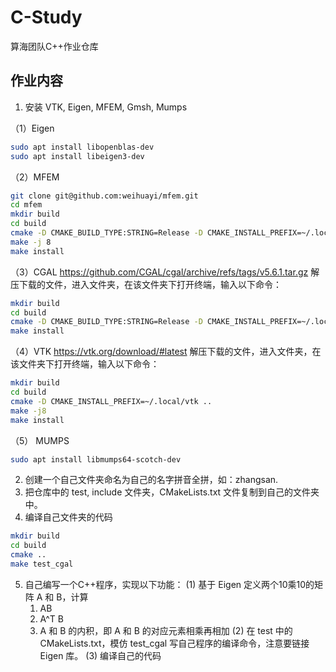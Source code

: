 # C-Study
算海团队C++作业仓库

## 作业内容
1. 安装 VTK, Eigen, MFEM, Gmsh, Mumps

（1）Eigen
```bash
sudo apt install libopenblas-dev
sudo apt install libeigen3-dev
```
（2）MFEM
```bash
git clone git@github.com:weihuayi/mfem.git
cd mfem
mkdir build 
cd build
cmake -D CMAKE_BUILD_TYPE:STRING=Release -D CMAKE_INSTALL_PREFIX=~/.local/mfem -DMFEM_USE_GSLIB=ON -DGSLIB_DIR=~/.local/gslib ..
make -j 8
make install
```
（3）CGAL https://github.com/CGAL/cgal/archive/refs/tags/v5.6.1.tar.gz
解压下载的文件，进入文件夹，在该文件夹下打开终端，输入以下命令：
```bash
mkdir build
cd build
cmake -D CMAKE_BUILD_TYPE:STRING=Release -D CMAKE_INSTALL_PREFIX=~/.local/cgal ..
make install
```
（4）VTK https://vtk.org/download/#latest
解压下载的文件，进入文件夹，在该文件夹下打开终端，输入以下命令：
```bash
mkdir build
cd build
cmake -D CMAKE_INSTALL_PREFIX=~/.local/vtk ..
make -j8
make install
```
（5） MUMPS
```bash
sudo apt install libmumps64-scotch-dev
```

2. 创建一个自己文件夹命名为自己的名字拼音全拼，如：zhangsan.
3. 把仓库中的 test, include 文件夹，CMakeLists.txt 文件复制到自己的文件夹中。
4. 编译自己文件夹的代码
```bash
mkdir build
cd build
cmake ..
make test_cgal
```
5. 自己编写一个C++程序，实现以下功能：
(1) 基于 Eigen 定义两个10乘10的矩阵 A 和 B，计算 
    1. AB
    2. A^T B
    3. A 和 B 的内积，即 A 和 B 的对应元素相乘再相加
(2) 在 test 中的 CMakeLists.txt，模仿 test_cgal 写自己程序的编译命令，注意要链接 Eigen 库。
(3) 编译自己的代码

